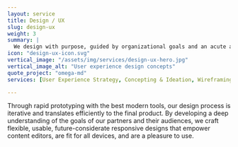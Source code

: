 ```yaml
---
layout: service
title: Design / UX
slug: design-ux
weight: 3
summary: |
  We design with purpose, guided by organizational goals and an acute awareness for all stakeholder desires. We empower site admins to be more productive while crafting a beautiful, pleasant user journey.
icon: "design-ux-icon.svg"
vertical_image: "/assets/img/services/design-ux-hero.jpg"
vertical_image_alt: "User experience design concepts"
quote_project: "omega-md"
services: [User Experience Strategy, Concepting & Ideation, Wireframing & Prototyping, Style Guide Design, Conversion Optimization, Usability & User Testing]

---
```


Through rapid prototyping with the best modern tools, our design process is iterative and translates efficiently to the final product. By developing a deep understanding of the goals of our partners and their audiences, we craft flexible, usable, future-considerate responsive designs that empower content editors, are fit for all devices, and are a pleasure to use.

